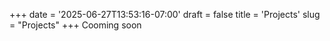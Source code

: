 +++
date = '2025-06-27T13:53:16-07:00'
draft = false
title = 'Projects'
slug = "Projects"
+++
Cooming soon
